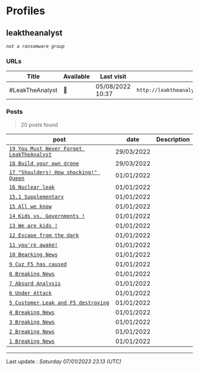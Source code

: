 # Profiles

## **leaktheanalyst**


_`not a ransomware group`_

### URLs
| Title | Available | Last visit | fqdn | screen 
|---|---|---|---|---|
| #LeakTheAnalyst | 🔴 | 05/08/2022 10:37 | `http://leaktheanalyst.fireeye62c3da3fnosymmmcqcty7rl7cjucpbkzaz275a4qs5fgkzhad.onion` | ❌ | 

### Posts

> 20 posts found

| post | date | Description
|---|---|---|
| [`19 You Must Never Forget LeakTheAnalyst`](https://google.com/search?q=19+You+Must+Never+Forget+LeakTheAnalyst) | 29/03/2022 |   |
| [`18 Build your own drone`](https://google.com/search?q=18+Build+your+own+drone) | 29/03/2022 |   |
| [`17 "Shoulders! How shocking!" Queen`](https://google.com/search?q=17+%22Shoulders%21+How+shocking%21%22+Queen) | 01/01/2022 |   |
| [`16 Nuclear leak`](https://google.com/search?q=16+Nuclear+leak) | 01/01/2022 |   |
| [`15.1 Supplementary`](https://google.com/search?q=15.1+Supplementary) | 01/01/2022 |   |
| [`15 All we know`](https://google.com/search?q=15+All+we+know) | 01/01/2022 |   |
| [`14 Kids vs. Governments !`](https://google.com/search?q=14+Kids+vs.+Governments+%21) | 01/01/2022 |   |
| [`13 We are kids !`](https://google.com/search?q=13+We+are+kids+%21) | 01/01/2022 |   |
| [`12 Escape from the dark`](https://google.com/search?q=12+Escape+from+the+dark) | 01/01/2022 |   |
| [`11 you're awake!`](https://google.com/search?q=11+you%27re+awake%21) | 01/01/2022 |   |
| [`10 Bearking News`](https://google.com/search?q=10+Bearking+News) | 01/01/2022 |   |
| [`9 Cuz F5 has caused`](https://google.com/search?q=9+Cuz+F5+has+caused) | 01/01/2022 |   |
| [`8 Breaking News`](https://google.com/search?q=8+Breaking+News) | 01/01/2022 |   |
| [`7 Absurd Analysis`](https://google.com/search?q=7+Absurd+Analysis) | 01/01/2022 |   |
| [`6 Under Attack`](https://google.com/search?q=6+Under+Attack) | 01/01/2022 |   |
| [`5 Customer Leak and F5 destroying`](https://google.com/search?q=5+Customer+Leak+and+F5+destroying) | 01/01/2022 |   |
| [`4 Breaking News`](https://google.com/search?q=4+Breaking+News) | 01/01/2022 |   |
| [`3 Breaking News`](https://google.com/search?q=3+Breaking+News) | 01/01/2022 |   |
| [`2 Breaking News`](https://google.com/search?q=2+Breaking+News) | 01/01/2022 |   |
| [`1 Breaking News`](https://google.com/search?q=1+Breaking+News) | 01/01/2022 |   |

 --- 


Last update : _Saturday 07/01/2023 23.13 (UTC)_
